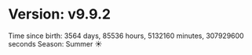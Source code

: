 # Version: v9.9.2
Time since birth: 3564 days, 85536 hours, 5132160 minutes, 307929600 seconds
Season: Summer ☀️
